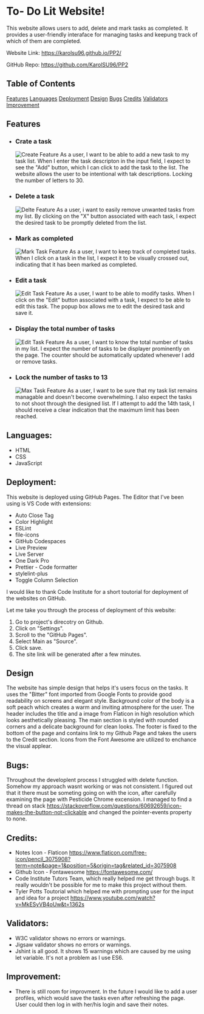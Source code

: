 # To- Do Lit Website!

This website allows users to add, delete and mark tasks as completed.
It provides a user-friendly interaface for managing tasks and keepung track of which of them are completed.

Website Link: https://karolsu96.github.io/PP2/

GitHub Repo: https://github.com/KarolSU96/PP2

## Table of Contents

[Features](#features)
[Languages](#languages)
[Deployment](#deployment)
[Design](#design)
[Bugs](#bugs)
[Credits](#credits)
[Validators](#validators)
[Improvement](#improvement)

## Features

- ### Crate a task

  ![Create Feature](./readme-images/create.png)
  As a user, I want to be able to add a new task to my task list. When I enter the task descripton in the input field, I expect to see the "Add" button, which I can click to add the task to the list. The website allows the user to be intentional with tak descriptions. Locking the number of letters to 30.

- ### Delete a task

  ![Delte Feature](./readme-images/delete.png)
  As a user, i want to easily remove unwanted tasks from my list. By clicking on the "X" button associated with each task, I expect the desired task to be promptly deleted from the list.

- ### Mark as completed

  ![Mark Task Feature](./readme-images/mark.png)
  As a user, I want to keep track of completed tasks. When I click on a task in the list, I expect it to be visually crossed out, indicating that it has been marked as completed.

- ### Edit a task

  ![Edit Task Feature](./readme-images/edit.png)
  As a user, I want to be able to modify tasks. When I click on the "Edit" button associated with a task, I expect to be able to edit this task. The popup box allows me to edit the desired task and save it.

- ### Display the total number of tasks

  ![Edit Task Feature](./readme-images/counter.png)
  As a user, I want to know the total number of tasks in my list. I expect the number of tasks to be displayer prominently on the page. The counter should be automatically updated whenever I add or remove tasks.

- ### Lock the number of tasks to 13
  ![Max Task Feature](./readme-images/max.png)
  As a user, I want to be sure that my task list remains managable and doesn't become overwhelming. I also expect the tasks to not shoot through the designed list. If I attempt to add the 14th task, I should receive a clear indication that the maximum limit has been reached.

## Languages:

- HTML
- CSS
- JavaScript

## Deployment:

This website is deployed using GitHub Pages.
The Editor that I've been using is VS Code with extensions:

- Auto Close Tag
- Color Highlight
- ESLint
- file-icons
- GitHub Codespaces
- Live Preview
- Live Server
- One Dark Pro
- Prettier - Code formatter
- stylelint-plus
- Toggle Column Selection

I would like to thank Code Institute for a short toutorial for deployment of the websites on GitHub.

Let me take you through the process of deployment of this website:

1. Go to project's direcotry on Github.
2. Click on "Settings".
3. Scroll to the "GitHub Pages".
4. Select Main as "Source".
5. Click save.
6. The site link will be generated after a few minutes.

## Design

The website has simple design that helps it's users focus on the tasks. It uses the "Bitter" font imported from Google Fonts to provide good readability on screens and elegant style.
Background color of the body is a soft peach which creates a warm and inviting atmosphere for the user.
The header includes the title and a image from Flaticon in high resolution which looks aesthetically pleasing. The main section is styled with rounded corners and a delicate background for clean looks.
The footer is fixed to the bottom of the page and contains link to my Github Page and takes the users to the Credit section.
Icons from the Font Awesome are utilized to enchance the visual applear.

## Bugs:

Throughout the developlent process I struggled with delete function. Somehow my approach wasnt working or was not consistent. I figured out that it there must be someting going on with the icon, after carefully examining the page with Pesticide Chrome excension. I managed to find a thread on stack https://stackoverflow.com/questions/60692659/icon-makes-the-button-not-clickable and changed the pointer-events property to none.

## Credits:

- Notes Icon - Flaticon https://www.flaticon.com/free-icon/pencil_3075908?term=note&page=1&position=5&origin=tag&related_id=3075908
- Github Icon - Fontawesome https://fontawesome.com/
- Code Institute Tutors Team, which really helped me get through bugs. It really wouldn't be possible for me to make this project without them.
- Tyler Potts Toutorial which helped me with prompting user for the input and idea for a project https://www.youtube.com/watch?v=MkESyVB4oUw&t=1362s

## Validators:

- W3C validator shows no errors or warnings.
- Jigsaw validator shows no errors or warnings.
- Jshint is all good. It shows 15 warnings which are caused by me using let variable. It's not a problem as I use ES6.

## Improvement:

- There is still room for improvment. In the future I would like to add a user profiles, which would save the tasks even after refreshing the page. User could then log in with her/his login and save their notes.
